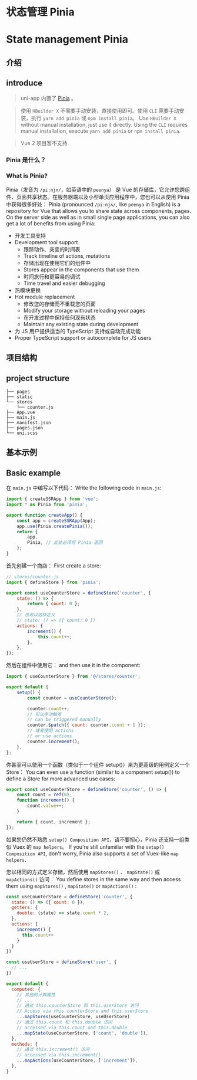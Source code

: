 # 状态管理 Pinia
# State management Pinia

## 介绍
## introduce

> uni-app 内置了 [Pinia](https://pinia.vuejs.org/zh/index.html) 。

> 使用 `HBuilder X` 不需要手动安装，直接使用即可。使用 `CLI` 需要手动安装，执行 `yarn add pinia` 或 `npm install pinia`。
> Use `HBuilder X` without manual installation, just use it directly. Using the `CLI` requires manual installation, execute `yarn add pinia` or `npm install pinia`.

> Vue 2 项目暂不支持

### Pinia 是什么？
### What is Pinia?

Pinia（发音为 `/piːnjʌ/`，如英语中的 `peenya`） 是 Vue 的存储库，它允许您跨组件、页面共享状态。在服务器端以及小型单页应用程序中，您也可以从使用 Pinia 中获得很多好处：
Pinia (pronounced `/piːnjʌ/`, like `peenya` in English) is a repository for Vue that allows you to share state across components, pages. On the server side as well as in small single page applications, you can also get a lot of benefits from using Pinia:

- 开发工具支持
- Development tool support
  - 跟踪动作、突变的时间表
  - Track timeline of actions, mutations
  - 存储出现在使用它们的组件中
  - Stores appear in the components that use them
  - 时间旅行和更容易的调试
  - Time travel and easier debugging
- 热模块更换
- Hot module replacement
  - 修改您的存储而不重载您的页面
  - Modify your storage without reloading your pages
  - 在开发过程中保持任何现有状态
  - Maintain any existing state during development
- 为 JS 用户提供适当的 TypeScript 支持或自动完成功能
- Proper TypeScript support or autocomplete for JS users

## 项目结构
## project structure

```
├── pages
├── static
└── stores
    └── counter.js
├── App.vue
├── main.js
├── manifest.json
├── pages.json
└── uni.scss
```

## 基本示例
## Basic example

在 `main.js` 中编写以下代码：
Write the following code in `main.js`:

```js
import { createSSRApp } from 'vue';
import * as Pinia from 'pinia';

export function createApp() {
	const app = createSSRApp(App);
	app.use(Pinia.createPinia());
	return {
		app,
		Pinia, // 此处必须将 Pinia 返回
	};
}
```

首先创建一个商店：
First create a store:

```js
// stores/counter.js
import { defineStore } from 'pinia';

export const useCounterStore = defineStore('counter', {
	state: () => {
		return { count: 0 };
	},
	// 也可以这样定义
	// state: () => ({ count: 0 })
	actions: {
		increment() {
			this.count++;
		},
	},
});
```

然后在组件中使用它：
and then use it in the component:

```js
import { useCounterStore } from '@/stores/counter';

export default {
	setup() {
		const counter = useCounterStore();

		counter.count++;
		// 可以手动触发
		// can be triggered manually
		counter.$patch({ count: counter.count + 1 });
		// 或者使用 actions
		// or use actions
		counter.increment();
	},
};
```

你甚至可以使用一个函数（类似于一个组件 setup()）来为更高级的用例定义一个 Store：
You can even use a function (similar to a component setup()) to define a Store for more advanced use cases:

```js
export const useCounterStore = defineStore('counter', () => {
	const count = ref(0);
	function increment() {
		count.value++;
	}

	return { count, increment };
});
```

如果您仍然不熟悉 `setup() Composition API`，请不要担心，Pinia 还支持一组类似 Vuex 的 `map helpers`。
If you're still unfamiliar with the `setup() Composition API`, don't worry, Pinia also supports a set of Vuex-like `map helpers`.

您以相同的方式定义存储，然后使用 `mapStores()` 、 `mapState()` 或 `mapActions()` 访问：
You define stores in the same way and then access them using `mapStores()` , `mapState()` or `mapActions()` :

```js
const useCounterStore = defineStore('counter', {
  state: () => ({ count: 0 }),
  getters: {
    double: (state) => state.count * 2,
  },
  actions: {
    increment() {
      this.count++
    }
  }
})

const useUserStore = defineStore('user', {
  // ...
})

export default {
  computed: {
    // 其他的计算属性
    // ...
    // 通过 this.counterStore 和 this.userStore 访问
    // Access via this.counterStore and this.userStore
    ...mapStores(useCounterStore, useUserStore)
    // 通过 this.count 和 this.double 访问
    // accessed via this.count and this.double
    ...mapState(useCounterStore, ['count', 'double']),
  },
  methods: {
    // 通过 this.increment() 访问
    // accessed via this.increment()
    ...mapActions(useCounterStore, ['increment']),
  },
}
```
